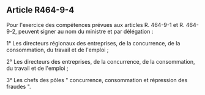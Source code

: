 Article R464-9-4
----
Pour l'exercice des compétences prévues aux articles R. 464-9-1 et R. 464-9-2,
peuvent signer au nom du ministre et par délégation :

1° Les directeurs régionaux des entreprises, de la concurrence, de la
consommation, du travail et de l'emploi ;

2° Les directeurs des entreprises, de la concurrence, de la consommation, du
travail et de l'emploi ;

3° Les chefs des pôles " concurrence, consommation et répression des fraudes ".
